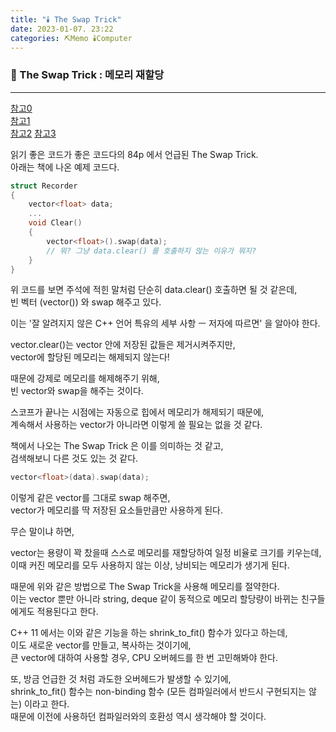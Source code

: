 ```yaml
---
title: "🕯️ The Swap Trick"
date: 2023-01-07. 23:22
categories: ⛏️Memo 🕯️Computer
---
```


### 💎 The Swap Trick : 메모리 재할당

---

[참고0](https://d-yong.tistory.com/74)  
[참고1](https://www.appsloveworld.com/cplus/100/357/the-swap-trick-stl)  
[참고2](https://m.blog.naver.com/PostView.naver?isHttpsRedirect=true&blogId=sorkelf&logNo=221039099285)
[참고3](https://sorting.tistory.com/9)

읽기 좋은 코드가 좋은 코드다의 84p 에서 언급된 The Swap Trick.  
아래는 책에 나온 예제 코드다.  

```cpp
struct Recorder
{
    vector<float> data;
    ...
    void Clear()
    {
        vector<float>().swap(data);
        // 뭐? 그냥 data.clear() 를 호출하지 않는 이유가 뭐지?
    }
}
```

위 코드를 보면 주석에 적힌 말처럼 단순히 data.clear() 호출하면 될 것 같은데,  
빈 벡터 (vector<float>()) 와 swap 해주고 있다.  

이는 '잘 알려지지 않은 C++ 언어 특유의 세부 사항 ㅡ 저자에 따르면' 을 알아야 한다.  

vector.clear()는 vector 안에 저장된 값들은 제거시켜주지만,  
vector에 할당된 메모리는 해제되지 않는다!  

때문에 강제로 메모리를 해제해주기 위해,  
빈 vector와 swap을 해주는 것이다.  

스코프가 끝나는 시점에는 자동으로 힙에서 메모리가 해제되기 때문에,  
계속해서 사용하는 vector가 아니라면 이렇게 쓸 필요는 없을 것 같다.  

책에서 나오는 The Swap Trick 은 이를 의미하는 것 같고,  
검색해보니 다른 것도 있는 것 같다.  

```cpp
vector<float>(data).swap(data);
```

이렇게 같은 vector를 그대로 swap 해주면,  
vector가 메모리를 딱 저장된 요소들만큼만 사용하게 된다.  

무슨 말이냐 하면,  

vector는 용량이 꽉 찼을때 스스로 메모리를 재할당하여 일정 비율로 크기를 키우는데,  
이때 커진 메모리를 모두 사용하지 않는 이상, 낭비되는 메모리가 생기게 된다.  

때문에 위와 같은 방법으로 The Swap Trick을 사용해 메모리를 절약한다.  
이는 vector 뿐만 아니라 string, deque 같이 동적으로 메모리 할당량이 바뀌는 친구들에게도 적용된다고 한다.  

C++ 11 에서는 이와 같은 기능을 하는 shrink_to_fit() 함수가 있다고 하는데,  
이도 새로운 vector를 만들고, 복사하는 것이기에,  
큰 vector에 대하여 사용할 경우, CPU 오버헤드를 한 번 고민해봐야 한다.  

또, 방금 언급한 것 처럼 과도한 오버헤드가 발생할 수 있기에,  
shrink_to_fit() 함수는 non-binding 함수 (모든 컴파일러에서 반드시 구현되지는 않는) 이라고 한다.  
때문에 이전에 사용하던 컴파일러와의 호환성 역시 생각해야 할 것이다.  
